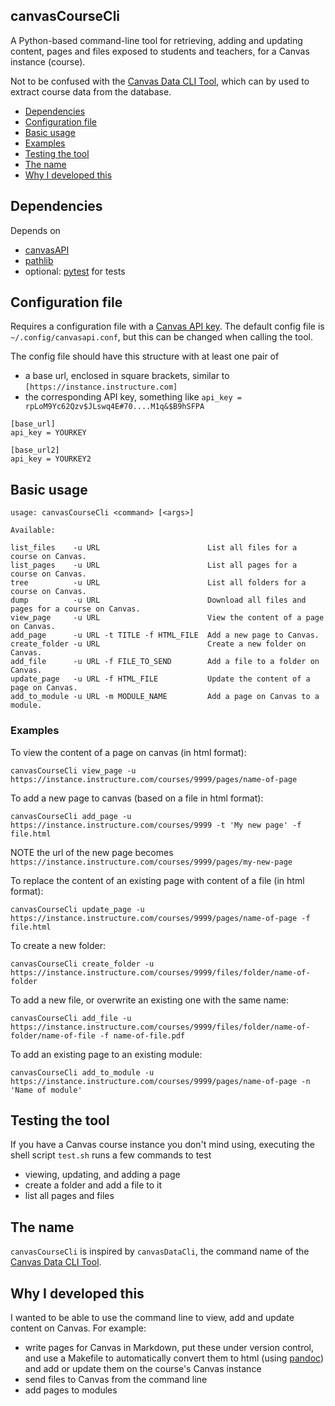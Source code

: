canvasCourseCli
--------

A Python-based command-line tool for retrieving, adding and updating
content, pages and files exposed to students and teachers,
for a Canvas instance (course).

Not to be confused with the [Canvas Data CLI Tool](https://community.canvaslms.com/docs/DOC-6600-how-to-use-the-canvas-data-cli-tool#jive_content_id_Overview), which can by used to extract course data from the database.

 * [Dependencies](#Dependencies)
 * [Configuration file](#configuration-file)
 * [Basic usage](#basic-usage)
 * [Examples](#examples)
 * [Testing the tool](#testing-the-tool)
 * [The name](#the-name)
 * [Why I developed this](#why-i-developed-this)

## Dependencies

Depends on
* [canvasAPI](https://canvasapi.readthedocs.io/en/latest/)
* [pathlib](https://pypi.org/project/pathlib/)
* optional: [pytest](https://docs.pytest.org/en/latest/) for tests

## Configuration file

Requires a configuration file with a [Canvas API key](https://community.canvaslms.com/docs/DOC-14409-4214861717). The default config file is `~/.config/canvasapi.conf`, but this can be changed when calling the tool.

The config file should have this structure with at least one pair of
* a base url, enclosed in square brackets, similar to `[https://instance.instructure.com]`
* the corresponding API key, something like `api_key = rpLoM9Yc62Qzv$JLswq4E#70....M1q&$B9hSFPA`


```
[base_url]
api_key = YOURKEY

[base_url2]
api_key = YOURKEY2
```

## Basic usage

```
usage: canvasCourseCli <command> [<args>]

Available:

list_files    -u URL                        List all files for a course on Canvas.
list_pages    -u URL                        List all pages for a course on Canvas.
tree          -u URL                        List all folders for a course on Canvas.
dump          -u URL                        Download all files and pages for a course on Canvas.
view_page     -u URL                        View the content of a page on Canvas.
add_page      -u URL -t TITLE -f HTML_FILE  Add a new page to Canvas.
create_folder -u URL                        Create a new folder on Canvas.
add_file      -u URL -f FILE_TO_SEND        Add a file to a folder on Canvas.
update_page   -u URL -f HTML_FILE           Update the content of a page on Canvas.
add_to_module -u URL -m MODULE_NAME         Add a page on Canvas to a module.
```

### Examples

To view the content of a page on canvas (in html format):

```
canvasCourseCli view_page -u https://instance.instructure.com/courses/9999/pages/name-of-page
```

To add a new page to canvas (based on a file in html format):

```
canvasCourseCli add_page -u https://instance.instructure.com/courses/9999 -t 'My new page' -f file.html
```
NOTE the url of the new page becomes `https://instance.instructure.com/courses/9999/pages/my-new-page`

To replace the content of an existing page with content of a file (in html format):
```
canvasCourseCli update_page -u https://instance.instructure.com/courses/9999/pages/name-of-page -f file.html
```

To create a new folder:
```
canvasCourseCli create_folder -u https://instance.instructure.com/courses/9999/files/folder/name-of-folder
```

To add a new file, or overwrite an existing one with the same name:
```
canvasCourseCli add_file -u https://instance.instructure.com/courses/9999/files/folder/name-of-folder/name-of-file -f name-of-file.pdf
```

To add an existing page to an existing module:
```
canvasCourseCli add_to_module -u https://instance.instructure.com/courses/9999/pages/name-of-page -n 'Name of module'
```

## Testing the tool

If you have a Canvas course instance you don't mind using, executing the shell script `test.sh` runs a few commands to test
- viewing, updating, and adding a page
- create a folder and add a file to it
- list all pages and files


## The name

`canvasCourseCli` is inspired by `canvasDataCli`, the command name of the [Canvas Data CLI Tool](https://community.canvaslms.com/docs/DOC-6600-how-to-use-the-canvas-data-cli-tool#jive_content_id_Overview).

## Why I developed this

I wanted to be able to use the command line to view, add and update content on Canvas. For example:
* write pages for Canvas in Markdown, put these under version control, and use a Makefile to automatically convert them to html (using [pandoc](https://pandoc.org)) and add or update them on the course's Canvas instance
* send files to Canvas from the command line
* add pages to modules
